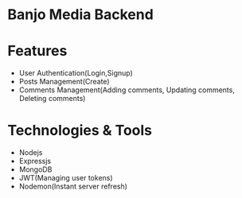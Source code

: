 # Banjo Media Backend

# Features
- User Authentication(Login,Signup)
- Posts Management(Create)
- Comments Management(Adding comments, Updating comments, Deleting comments)

# Technologies & Tools
- Nodejs
- Expressjs
- MongoDB
- JWT(Managing user tokens)
- Nodemon(Instant server refresh)
